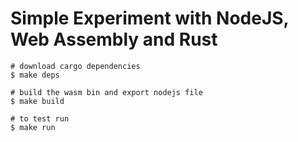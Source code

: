 # Simple Experiment with NodeJS, Web Assembly and Rust

```
# download cargo dependencies
$ make deps

# build the wasm bin and export nodejs file
$ make build

# to test run
$ make run
```